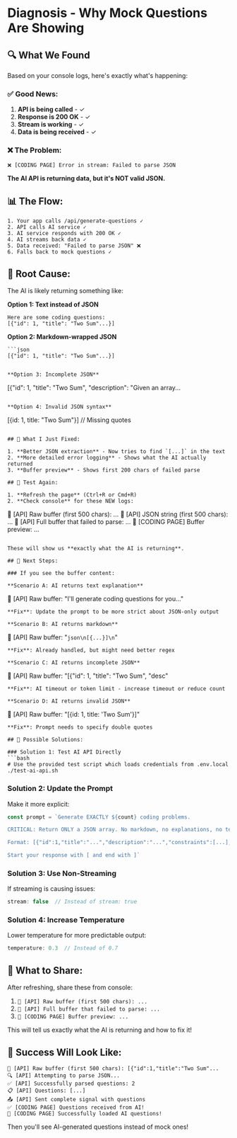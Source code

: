 # Diagnosis - Why Mock Questions Are Showing

## 🔍 What We Found

Based on your console logs, here's exactly what's happening:

### ✅ Good News:
1. **API is being called** - ✓
2. **Response is 200 OK** - ✓  
3. **Stream is working** - ✓
4. **Data is being received** - ✓

### ❌ The Problem:
```
❌ [CODING PAGE] Error in stream: Failed to parse JSON
```

**The AI API is returning data, but it's NOT valid JSON.**

## 📊 The Flow:

```
1. Your app calls /api/generate-questions ✓
2. API calls AI service ✓
3. AI service responds with 200 OK ✓
4. AI streams back data ✓
5. Data received: "Failed to parse JSON" ❌
6. Falls back to mock questions ✓
```

## 🐛 Root Cause:

The AI is likely returning something like:

**Option 1: Text instead of JSON**
```
Here are some coding questions:
[{"id": 1, "title": "Two Sum"...}]
```

**Option 2: Markdown-wrapped JSON**
```
```json
[{"id": 1, "title": "Two Sum"...}]
```
```

**Option 3: Incomplete JSON**
```
[{"id": 1, "title": "Two Sum", "description": "Given an array...
```

**Option 4: Invalid JSON syntax**
```
[{id: 1, title: "Two Sum"}]  // Missing quotes
```

## 🔧 What I Just Fixed:

1. **Better JSON extraction** - Now tries to find `[...]` in the text
2. **More detailed error logging** - Shows what the AI actually returned
3. **Buffer preview** - Shows first 200 chars of failed parse

## 🧪 Test Again:

1. **Refresh the page** (Ctrl+R or Cmd+R)
2. **Check console** for these NEW logs:

```
📄 [API] Raw buffer (first 500 chars): ...
📄 [API] JSON string (first 500 chars): ...
📄 [API] Full buffer that failed to parse: ...
📄 [CODING PAGE] Buffer preview: ...
```

These will show us **exactly what the AI is returning**.

## 🎯 Next Steps:

### If you see the buffer content:

**Scenario A: AI returns text explanation**
```
📄 [API] Raw buffer: "I'll generate coding questions for you..."
```
**Fix**: Update the prompt to be more strict about JSON-only output

**Scenario B: AI returns markdown**
```
📄 [API] Raw buffer: "```json\n[{...}]\n```"
```
**Fix**: Already handled, but might need better regex

**Scenario C: AI returns incomplete JSON**
```
📄 [API] Raw buffer: "[{\"id\": 1, \"title\": \"Two Sum\", \"desc"
```
**Fix**: AI timeout or token limit - increase timeout or reduce count

**Scenario D: AI returns invalid JSON**
```
📄 [API] Raw buffer: "[{id: 1, title: 'Two Sum'}]"
```
**Fix**: Prompt needs to specify double quotes

## 🔑 Possible Solutions:

### Solution 1: Test AI API Directly
```bash
# Use the provided test script which loads credentials from .env.local
./test-ai-api.sh
```

### Solution 2: Update the Prompt
Make it more explicit:
```typescript
const prompt = `Generate EXACTLY ${count} coding problems.

CRITICAL: Return ONLY a JSON array. No markdown, no explanations, no text before or after.

Format: [{"id":1,"title":"...","description":"...","constraints":[...],"examples":[...],"testCases":[...],"difficulty":"easy"}]

Start your response with [ and end with ]`
```

### Solution 3: Use Non-Streaming
If streaming is causing issues:
```typescript
stream: false  // Instead of stream: true
```

### Solution 4: Increase Temperature
Lower temperature for more predictable output:
```typescript
temperature: 0.3  // Instead of 0.7
```

## 📝 What to Share:

After refreshing, share these from console:
1. `📄 [API] Raw buffer (first 500 chars): ...`
2. `📄 [API] Full buffer that failed to parse: ...`
3. `📄 [CODING PAGE] Buffer preview: ...`

This will tell us exactly what the AI is returning and how to fix it!

## 🎉 Success Will Look Like:

```
📄 [API] Raw buffer (first 500 chars): [{"id":1,"title":"Two Sum"...
🔍 [API] Attempting to parse JSON...
✅ [API] Successfully parsed questions: 2
📋 [API] Questions: [...]
📤 [API] Sent complete signal with questions
✅ [CODING PAGE] Questions received from AI!
🎉 [CODING PAGE] Successfully loaded AI questions!
```

Then you'll see AI-generated questions instead of mock ones!
